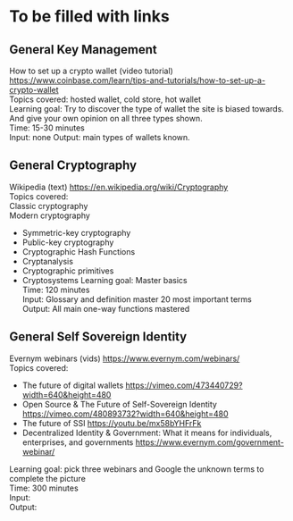 # To be filled with links

## General Key Management
How to set up a crypto wallet (video tutorial) https://www.coinbase.com/learn/tips-and-tutorials/how-to-set-up-a-crypto-wallet \
Topics covered: hosted wallet, cold store, hot wallet \
Learning goal: Try to discover the type of wallet the site is biased towards. And give your own opinion on all three types shown. \
Time: 15-30 minutes \
Input: none
Output: main types of wallets known.

## General Cryptography
Wikipedia (text) https://en.wikipedia.org/wiki/Cryptography \
Topics covered: \
Classic cryptography \
Modern cryptography
- Symmetric-key cryptography
- Public-key cryptography
- Cryptographic Hash Functions
- Cryptanalysis
- Cryptographic primitives
- Cryptosystems
Learning goal: Master basics \
Time: 120 minutes \
Input: Glossary and definition master 20 most important terms \
Output: All main one-way functions mastered

## General Self Sovereign Identity
Evernym webinars (vids) https://www.evernym.com/webinars/ \
Topics covered:
- The future of digital wallets https://vimeo.com/473440729?width=640&height=480
- Open Source & The Future of Self-Sovereign Identity https://vimeo.com/480893732?width=640&height=480
- The future of SSI https://youtu.be/mx58bYHFrFk
- Decentralized Identity & Government: What it means for individuals, enterprises, and governments https://www.evernym.com/government-webinar/

Learning goal: pick three webinars and Google the unknown terms to complete the picture \
Time: 300 minutes \
Input: \
Output:
